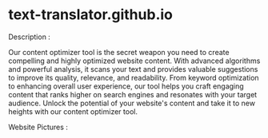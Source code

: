 # text-translator.github.io
Description :

   Our content optimizer tool is the secret weapon you need to create compelling and highly optimized website content.
   With advanced algorithms and powerful analysis, it scans your text and provides valuable suggestions to improve its
   quality, relevance, and readability. From keyword optimization to enhancing overall user experience, our tool helps
   you craft engaging content that ranks higher on search engines and resonates with your target audience. Unlock the 
   potential of your website's content and take it to new heights with our content optimizer tool.

Website Pictures :


  
